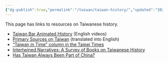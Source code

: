 ```yaml
---
{"dg-publish":true,"permalink":"/taiwan/taiwan-history/","updated":"2024-03-13T10:54:51.771+08:00"}
---
```


This page has links to resources on Taiwanese history.

- [Taiwan Bar Animated History](https://www.youtube.com/c/TaiwanBar/search?query=%E8%8B%B1%E6%96%87) (English videos)
- [Primary Sources on Taiwan](https://taiwanprimarysources.com/) (translated into English)
- [“Taiwan in Time” column in the Taipei Times](https://www.google.com/search?q=site%3Ataipeitimes.com+%22Taiwan+in+Time%22&newwindow=1&sxsrf=AOaemvJHnKjsnTezhyLp7iFgMKycnUw1-Q%3A1631716769915&ei=oQVCYbCjN8aakwWW0ZrQAQ&oq=site%3Ataipeitimes.com+%22Taiwan+in+Time%22&gs_lcp=Cgdnd3Mtd2l6EAM6BwgAEEcQsANKBQg8EgExSgQIQRgBULIHWOQeYKwhaAFwAHgAgAE9iAHRAZIBATSYAQCgAQHIAQjAAQE&sclient=gws-wiz&ved=0ahUKEwjw98bTmoHzAhVGzaQKHZaoBhoQ4dUDCA4&uact=5)
- [Intertwined Narratives: A Survey of Books on Taiwanese History](https://ketagalanmedia.com/2021/08/13/intertwined-narratives-a-survey-of-books-on-general-taiwanese-history/)
- [Has Taiwan Always Been Part of China?](https://thediplomat.com/2020/12/has-taiwan-always-been-part-of-china/)